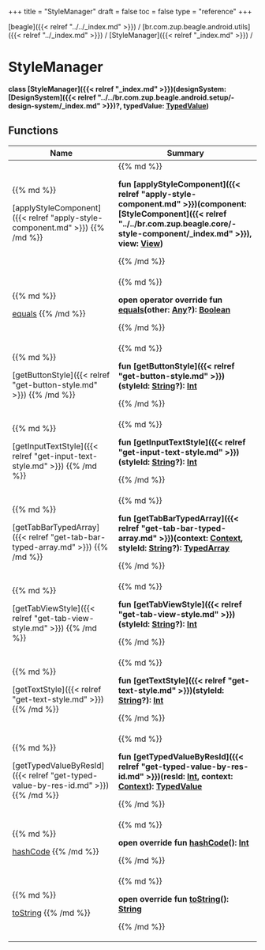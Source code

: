 +++
title = "StyleManager"
draft = false
toc = false
type = "reference"
+++

[beagle]({{< relref "../../_index.md" >}}) / [br.com.zup.beagle.android.utils]({{< relref "../_index.md" >}}) / [StyleManager]({{< relref "_index.md" >}}) / 



# StyleManager  
  <b>class [StyleManager]({{< relref "_index.md" >}})(**designSystem**: [DesignSystem]({{< relref "../../br.com.zup.beagle.android.setup/-design-system/_index.md" >}})?, **typedValue**: [TypedValue](https://developer.android.com/reference/kotlin/android/util/TypedValue.html))</b>   


## Functions  
<table>
  
<thead>
<tr>
<th>
Name  
</th>
<th>
Summary  
</th>
  
</tr>
</thead>
<tbody>
<tr>
<td>
{{% md %}}

[applyStyleComponent]({{< relref "apply-style-component.md" >}})
{{% /md %}}
</td>
<td>
{{% md %}}

  
<b>fun [applyStyleComponent]({{< relref "apply-style-component.md" >}})(component: [StyleComponent]({{< relref "../../br.com.zup.beagle.core/-style-component/_index.md" >}}), view: [View](https://developer.android.com/reference/kotlin/android/view/View.html))</b>  



{{% /md %}}
</td>
</tr>

<tr>
<td>
{{% md %}}

[equals](https://kotlinlang.org/api/latest/jvm/stdlib/kotlin/-any/equals.html)
{{% /md %}}
</td>
<td>
{{% md %}}

  
<b>open operator override fun [equals](https://kotlinlang.org/api/latest/jvm/stdlib/kotlin/-any/equals.html)(other: [Any](https://kotlinlang.org/api/latest/jvm/stdlib/kotlin/-any/index.html)?): [Boolean](https://kotlinlang.org/api/latest/jvm/stdlib/kotlin/-boolean/index.html)</b>  



{{% /md %}}
</td>
</tr>

<tr>
<td>
{{% md %}}

[getButtonStyle]({{< relref "get-button-style.md" >}})
{{% /md %}}
</td>
<td>
{{% md %}}

  
<b>fun [getButtonStyle]({{< relref "get-button-style.md" >}})(styleId: [String](https://kotlinlang.org/api/latest/jvm/stdlib/kotlin/-string/index.html)?): [Int](https://kotlinlang.org/api/latest/jvm/stdlib/kotlin/-int/index.html)</b>  



{{% /md %}}
</td>
</tr>

<tr>
<td>
{{% md %}}

[getInputTextStyle]({{< relref "get-input-text-style.md" >}})
{{% /md %}}
</td>
<td>
{{% md %}}

  
<b>fun [getInputTextStyle]({{< relref "get-input-text-style.md" >}})(styleId: [String](https://kotlinlang.org/api/latest/jvm/stdlib/kotlin/-string/index.html)?): [Int](https://kotlinlang.org/api/latest/jvm/stdlib/kotlin/-int/index.html)</b>  



{{% /md %}}
</td>
</tr>

<tr>
<td>
{{% md %}}

[getTabBarTypedArray]({{< relref "get-tab-bar-typed-array.md" >}})
{{% /md %}}
</td>
<td>
{{% md %}}

  
<b>fun [getTabBarTypedArray]({{< relref "get-tab-bar-typed-array.md" >}})(context: [Context](https://developer.android.com/reference/kotlin/android/content/Context.html), styleId: [String](https://kotlinlang.org/api/latest/jvm/stdlib/kotlin/-string/index.html)?): [TypedArray](https://developer.android.com/reference/kotlin/android/content/res/TypedArray.html)</b>  



{{% /md %}}
</td>
</tr>

<tr>
<td>
{{% md %}}

[getTabViewStyle]({{< relref "get-tab-view-style.md" >}})
{{% /md %}}
</td>
<td>
{{% md %}}

  
<b>fun [getTabViewStyle]({{< relref "get-tab-view-style.md" >}})(styleId: [String](https://kotlinlang.org/api/latest/jvm/stdlib/kotlin/-string/index.html)?): [Int](https://kotlinlang.org/api/latest/jvm/stdlib/kotlin/-int/index.html)</b>  



{{% /md %}}
</td>
</tr>

<tr>
<td>
{{% md %}}

[getTextStyle]({{< relref "get-text-style.md" >}})
{{% /md %}}
</td>
<td>
{{% md %}}

  
<b>fun [getTextStyle]({{< relref "get-text-style.md" >}})(styleId: [String](https://kotlinlang.org/api/latest/jvm/stdlib/kotlin/-string/index.html)?): [Int](https://kotlinlang.org/api/latest/jvm/stdlib/kotlin/-int/index.html)</b>  



{{% /md %}}
</td>
</tr>

<tr>
<td>
{{% md %}}

[getTypedValueByResId]({{< relref "get-typed-value-by-res-id.md" >}})
{{% /md %}}
</td>
<td>
{{% md %}}

  
<b>fun [getTypedValueByResId]({{< relref "get-typed-value-by-res-id.md" >}})(resId: [Int](https://kotlinlang.org/api/latest/jvm/stdlib/kotlin/-int/index.html), context: [Context](https://developer.android.com/reference/kotlin/android/content/Context.html)): [TypedValue](https://developer.android.com/reference/kotlin/android/util/TypedValue.html)</b>  



{{% /md %}}
</td>
</tr>

<tr>
<td>
{{% md %}}

[hashCode](https://kotlinlang.org/api/latest/jvm/stdlib/kotlin/-any/hash-code.html)
{{% /md %}}
</td>
<td>
{{% md %}}

  
<b>open override fun [hashCode](https://kotlinlang.org/api/latest/jvm/stdlib/kotlin/-any/hash-code.html)(): [Int](https://kotlinlang.org/api/latest/jvm/stdlib/kotlin/-int/index.html)</b>  



{{% /md %}}
</td>
</tr>

<tr>
<td>
{{% md %}}

[toString](https://kotlinlang.org/api/latest/jvm/stdlib/kotlin/-any/to-string.html)
{{% /md %}}
</td>
<td>
{{% md %}}

  
<b>open override fun [toString](https://kotlinlang.org/api/latest/jvm/stdlib/kotlin/-any/to-string.html)(): [String](https://kotlinlang.org/api/latest/jvm/stdlib/kotlin/-string/index.html)</b>  



{{% /md %}}
</td>
</tr>

</tbody>
</table>

